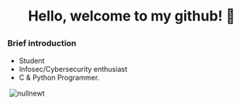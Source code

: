 # <p align="center">Hello, welcome to my github! :wave:</p>
### <p>Brief introduction</p>
- Student
- Infosec/Cybersecurity enthusiast
- C & Python Programmer.

<p>&nbsp;<img align="center" src="https://github-readme-stats.vercel.app/api?username=nullnewt&show_icons=true&theme=dark&locale=en" alt="nullnewt" /></p>
